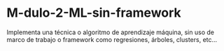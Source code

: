 # M-dulo-2-ML-sin-framework
Implementa una técnica o algoritmo de aprendizaje máquina, sin uso de marco de trabajo o framework como regresiones, árboles, clusters, etc...
